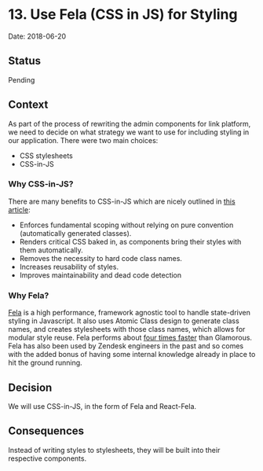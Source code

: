 # 13. Use Fela (CSS in JS) for Styling

Date: 2018-06-20

## Status

Pending

## Context

As part of the process of rewriting the admin components for link platform, we need to decide on what strategy we want
to use for including styling in our application.
There were two main choices:
* CSS stylesheets
* CSS-in-JS

### Why CSS-in-JS?

There are many benefits to CSS-in-JS which are nicely outlined in
[this article]('https://medium.com/seek-blog/a-unified-styling-language-d0c208de2660'):
* Enforces fundamental scoping without relying on pure convention (automatically generated classes).
* Renders critical CSS baked in, as components bring their styles with them automatically.
* Removes the necessity to hard code class names.
* Increases reusability of styles.
* Improves maintainability and dead code detection

### Why Fela?

[Fela](https://github.com/rofrischmann/fela) is a high performance, framework agnostic
tool to handle state-driven styling in Javascript. It also uses Atomic Class design to
generate class names, and creates stylesheets with those class names, which allows for
modular style reuse. Fela performs about
[four times faster](https://github.com/A-gambit/CSS-IN-JS-Benchmarks/blob/master/RESULT.md)
than Glamorous. Fela has also been used by Zendesk engineers in the past and so comes
with the added bonus of having some internal knowledge already in place to hit the
ground running.

## Decision

We will use CSS-in-JS, in the form of Fela and React-Fela.

## Consequences

Instead of writing styles to stylesheets, they will be built into  their respective components.